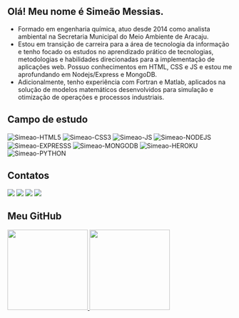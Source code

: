 ## Olá! Meu nome é Simeão Messias.

- Formado em engenharia química, atuo desde 2014 como analista ambiental na Secretaria Municipal do Meio Ambiente de Aracaju.
- Estou em transição de carreira para a área de tecnologia da informação e tenho focado os estudos no aprendizado prático de tecnologias, metodologias e habilidades direcionadas para a implementação de aplicações web. Possuo conhecimentos em HTML, CSS e JS e estou me aprofundando em Nodejs/Express e MongoDB.
- Adicionalmente, tenho experiência com Fortran e Matlab, aplicados na solução de modelos matemáticos desenvolvidos para simulação e otimização de operações e processos industriais.

## Campo de estudo <br>

<div style="display: inline_block">
  <img align="center" alt="Simeao-HTML5" height="" width="" src="https://img.shields.io/badge/HTML5-E34F26?style=for-the-badge&logo=html5&logoColor=white">
  <img align="center" alt="Simeao-CSS3" height="" width="" src="https://img.shields.io/badge/CSS3-1572B6?style=for-the-badge&logo=css3&logoColor=white">
  <img align="center" alt="Simeao-JS" height="" width="" src="https://img.shields.io/badge/JavaScript-F7DF1E?style=for-the-badge&logo=javascript&logoColor=black">
  <img align="center" alt="Simeao-NODEJS" height="" width="" src="https://img.shields.io/badge/Node.js-43853D?style=for-the-badge&logo=node.js&logoColor=white">
  <img align="center" alt="Simeao-EXPRESSS" height="" width="" src="https://img.shields.io/badge/Express.js-404D59?style=for-the-badge">
  <img align="center" alt="Simeao-MONGODB" height="" width="" src="https://img.shields.io/badge/MongoDB-4EA94B?style=for-the-badge&logo=mongodb&logoColor=white">
  <img align="center" alt="Simeao-HEROKU" height="" width="" src="https://img.shields.io/badge/Heroku-430098?style=for-the-badge&logo=heroku&logoColor=white">
  <img align="center" alt="Simeao-PYTHON" height="" width="" src="https://img.shields.io/badge/Python-14354C?style=for-the-badge&logo=python&logoColor=white">
</div>

## Contatos <br>

<div> 
  <a href="https://www.linkedin.com/in/simeaomessias" target="_blank"><img src="https://img.shields.io/badge/-LinkedIn-%230077B5?style=for-the-badge&logo=linkedin&logoColor=white" target="_blank"></a>
  <a href="https://twitter.com/simeaomessias" target="_blank"><img src="https://img.shields.io/badge/Twitter-1DA1F2?style=for-the-badge&logo=twitter&logoColor=white" target="_blank"></a>
  <a href="https://discord.gg/B3SfPqKm8Y" target="_blank"><img src="https://img.shields.io/badge/Discord-7289DA?style=for-the-badge&logo=discord&logoColor=white" target="_blank"></a> 
  <a href = "mailto:simeaoclaudiomessiasneto@gmail.com"><img src="https://img.shields.io/badge/Gmail-D14836?style=for-the-badge&logo=gmail&logoColor=white" target="_blank"></a>
</div>

## Meu GitHub <br>

<div align="left">
  <a href="https://github.com/simeaomessias">
  <img height="180em" src="https://github-readme-stats.vercel.app/api?username=simeaomessias&show_icons=true&theme=dark&include_all_commits=true&count_private=true"/>
  <img height="180em" src="https://github-readme-stats.vercel.app/api/top-langs/?username=simeaomessias&layout=compact&langs_count=7&theme=dark"/>
</div>
  
